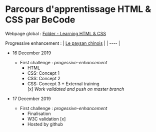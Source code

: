 # Parcours d'apprentissage HTML & CSS par BeCode

Webpage global : [Folder - Learning HTML & CSS](https://j-pard.github.io/learning-html-css/)  

Progressive enhancement :
| [Le paysan chinois](https://j-pard.github.io/learning-html-css/progressive-enhancement/le-paysan-chinois/le-paysan-chinois.html) |
| ---- |


* 16 December 2019
  * First challenge : _progessive-enhancement_
    * HTML
    * CSS: Concept 1
    * CSS: Concept 2
    * CSS: Concept 3 + External training  
[x] _Work validated and push on master branch_

* 17 December 2019
  *  First challenge : _progessive-enhancement_
     *  Finalisation
     *  W3C validation [x]
     *  Hosted by github